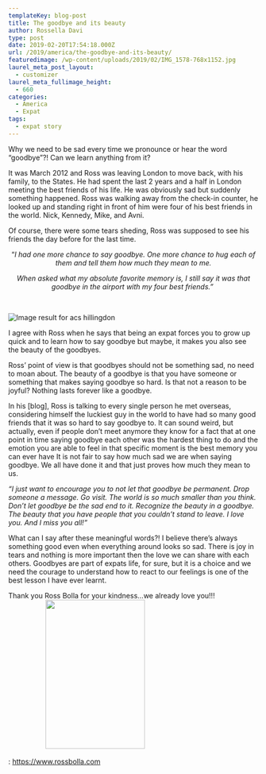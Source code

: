 ```yaml
---
templateKey: blog-post
title: The goodbye and its beauty
author: Rossella Davi
type: post
date: 2019-02-20T17:54:18.000Z
url: /2019/america/the-goodbye-and-its-beauty/
featuredimage: /wp-content/uploads/2019/02/IMG_1578-768x1152.jpg
laurel_meta_post_layout:
  - customizer
laurel_meta_fullimage_height:
  - 660
categories:
  - America
  - Expat
tags:
  - expat story
---
```


Why we need to be sad every time we pronounce or hear the word &#8220;goodbye&#8221;?! Can we learn anything from it?

It was March 2012 and Ross was leaving London to move back, with his family, to the States. He had spent the last 2 years and a half in London meeting the best friends of his life. He was obviously sad but suddenly something happened. Ross was walking away from the check-in counter, he looked up and standing right in front of him were four of his best friends in the world. Nick, Kennedy, Mike, and Avni.

Of course, there were some tears sheding, Ross was supposed to see his friends the day before for the last time.

<p style="text-align: center;">
  &#8220;<em>I had one more chance to say goodbye. One more chance to hug each of them and tell them how much they mean to me. </em>
</p>

<p style="text-align: center;">
  <em>When asked what my absolute favorite memory is, I still say it was that goodbye in the airport with my four best friends.&#8221; </em>
</p>

&nbsp;

<img  src="https://hslib.hillingdon.info/uploads/3/9/4/4/39440611/348580775_orig.png" alt="Image result for acs hillingdon" />

I agree with Ross when he says that being an expat forces you to grow up quick and to learn how to say goodbye but maybe, it makes you also see the beauty of the goodbyes.

Ross&#8217; point of view is that goodbyes should not be something sad, no need to moan about. The beauty of a goodbye is that you have someone or something that makes saying goodbye so hard. Is that not a reason to be joyful? Nothing lasts forever like a goodbye.

In his [blog], Ross is talking to every single person he met overseas, considering himself the luckiest guy in the world to have had so many good friends that it was so hard to say goodbye to. It can sound weird, but actually, even if people don&#8217;t meet anymore they know for a fact that at one point in time saying goodbye each other was the hardest thing to do and the emotion you are able to feel in that specific moment is the best memory you can ever have It is not fair to say how much sad we are when saying goodbye. We all have done it and that just proves how much they mean to us.

_&#8220;I just want to encourage you to not let that goodbye be permanent. Drop someone a message. Go visit. The world is so much smaller than you think. Don’t let goodbye be the sad end to it. Recognize the beauty in a goodbye. The beauty that you have people that you couldn’t stand to leave. I love you. And I miss you all!&#8221;_

What can I say after these meaningful words?! I believe there&#8217;s always something good even when everything around looks so sad. There is joy in tears and nothing is more important then the love we can share with each others. Goodbyes are part of expats life, for sure, but it is a choice and we need the courage to understand how to react to our feelings is one of the best lesson I have ever learnt.

Thank you Ross Bolla for your kindness&#8230;we already love you!!!                                         <img  src="/img/uploads/2019/02/IMG_1578-768x1152-200x300.jpg" alt="" width="200" height="300" srcset="/img/uploads/2019/02/IMG_1578-768x1152-200x300.jpg 200w, /img/uploads/2019/02/IMG_1578-768x1152.jpg 768w, /img/uploads/2019/02/IMG_1578-768x1152-683x1024.jpg 683w" sizes="(max-width: 200px) 100vw, 200px" />

: https://www.rossbolla.com

